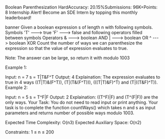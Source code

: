 Boolean Parenthesization
HardAccuracy: 20.15%Submissions: 96K+Points: 8
Internship Alert!
Become an SDE Intern by topping this monthly leaderboard! 

banner
Given a boolean expression s of length n with following symbols.
Symbols
    'T' ---> true
    'F' ---> false
and following operators filled between symbols
Operators
    &   ---> boolean AND
    |   ---> boolean OR
    ^   ---> boolean XOR
Count the number of ways we can parenthesize the expression so that the value of expression evaluates to true.

Note: The answer can be large, so return it with modulo 1003

Example 1:

Input: 
n = 7
s = T|T&F^T
Output: 
4
Explaination: 
The expression evaluates to true in 4 ways ((T|T)&(F^T)), (T|(T&(F^T))), (((T|T)&F)^T) and (T|((T&F)^T)).
Example 2:

Input: 
n = 5
s = T^F|F
Output: 
2
Explaination: 
((T^F)|F) and (T^(F|F)) are the only ways.
Your Task:
You do not need to read input or print anything. Your task is to complete the function countWays() which takes n and s as input parameters and returns number of possible ways modulo 1003.

Expected Time Complexity: O(n3)
Expected Auxiliary Space: O(n2)

Constraints:
1 ≤ n ≤ 200 

